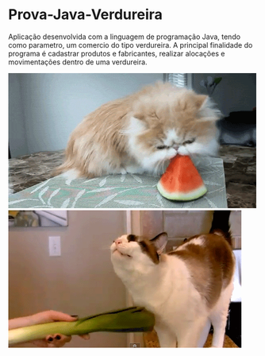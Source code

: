 # Prova-Java-Verdureira
Aplicação desenvolvida com a linguagem de programação Java, tendo como parametro, um comercio do tipo verdureira. A principal finalidade do programa é 
cadastrar produtos e fabricantes, realizar alocações e movimentações dentro de uma verdureira.

<p>
  <img src="src\assets\gifs\gato_fruta.gif"/>
    <img src="src\assets\gifs\gato_verdeura.gif"/>
</p>
